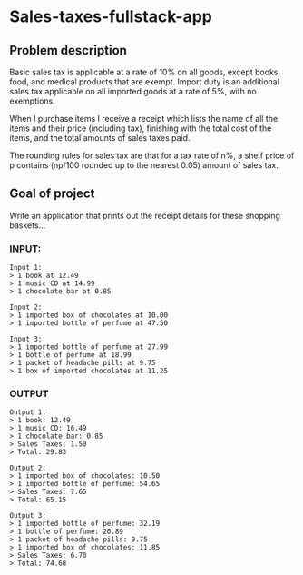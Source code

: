 # Sales-taxes-fullstack-app

## Problem description

Basic sales tax is applicable at a rate of 10% on all goods, except books, food, and medical products that are exempt. Import duty is an additional sales tax applicable on all imported goods at a rate of 5%, with no exemptions.

When I purchase items I receive a receipt which lists the name of all the items and their price (including tax), finishing with the total cost of the items, and the total amounts of sales taxes paid. 

The rounding rules for sales tax are that for a tax rate of n%, a shelf price of p contains (np/100 rounded up to the nearest 0.05) amount of sales tax.

## Goal of project

Write an application that prints out the receipt details for these shopping baskets...

### INPUT:
    
    Input 1:
    > 1 book at 12.49
    > 1 music CD at 14.99
    > 1 chocolate bar at 0.85
    
    Input 2:
    > 1 imported box of chocolates at 10.00
    > 1 imported bottle of perfume at 47.50
    
    Input 3:
    > 1 imported bottle of perfume at 27.99
    > 1 bottle of perfume at 18.99
    > 1 packet of headache pills at 9.75
    > 1 box of imported chocolates at 11.25

### OUTPUT
    
    Output 1:
    > 1 book: 12.49
    > 1 music CD: 16.49
    > 1 chocolate bar: 0.85
    > Sales Taxes: 1.50
    > Total: 29.83
    
    Output 2:
    > 1 imported box of chocolates: 10.50
    > 1 imported bottle of perfume: 54.65
    > Sales Taxes: 7.65
    > Total: 65.15
    
    Output 3:
    > 1 imported bottle of perfume: 32.19
    > 1 bottle of perfume: 20.89
    > 1 packet of headache pills: 9.75
    > 1 imported box of chocolates: 11.85
    > Sales Taxes: 6.70
    > Total: 74.68

